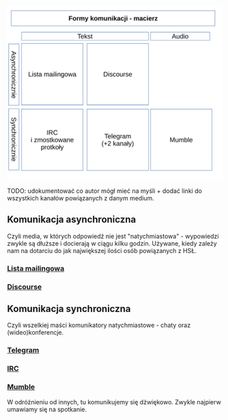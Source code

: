 ![Formy komunikacji - macierz](https://raw.githubusercontent.com/hakierspejs/wiki/master/media-w-wiki/formy-komunikacji-macierz.svg)

TODO: udokumentować co autor mógł mieć na myśli + dodać linki do wszystkich kanałów powiązanych z danym medium.

## Komunikacja asynchroniczna

Czyli media, w których odpowiedź nie jest "natychmiastowa" - wypowiedzi zwykle są dłuższe i docierają w ciągu kilku godzin. Używane, kiedy zależy nam na dotarciu do jak największej ilości osób powiązanych z HSŁ.

### [Lista mailingowa](https://github.com/hakierspejs/wiki/wiki/Lista-mailingowa)

### [Discourse](https://forum.hs-ldz.pl)

## Komunikacja synchroniczna

Czyli wszelkiej maści komunikatory natychmiastowe - chaty oraz (wideo)konferencje.

### [Telegram](https://t.me/hakierspejs)

### [IRC](https://webchat.freenode.net/#hakierspejs)

### [Mumble](https://junkcc.net/)

W odróżnieniu od innych, tu komunikujemy się dźwiękowo. Zwykle najpierw umawiamy się na spotkanie.